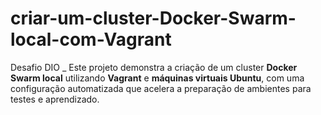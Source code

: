 # criar-um-cluster-Docker-Swarm-local-com-Vagrant
Desafio DIO _ Este projeto demonstra a criação de um cluster **Docker Swarm local** utilizando **Vagrant** e **máquinas virtuais Ubuntu**, com uma configuração automatizada que acelera a preparação de ambientes para testes e aprendizado.
